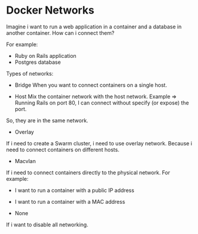 # Docker Networks

Imagine i want to run a web application in a container and a database in another container. How can i connect them?

For example:
- Ruby on Rails application
- Postgres database

Types of networks:

- Bridge
When you want to connect containers on a single host.

- Host
Mix the container network with the host network.
Example => Running Rails on port 80, I can connect without specify (or expose) the port.

So, they are in the same network.

- Overlay

If i need to create a Swarm cluster, i need to use overlay network.
Because i need to connect containers on different hosts.

- Macvlan

If i need to connect containers directly to the physical network.
For example:
- I want to run a container with a public IP address
- I want to run a container with a MAC address

- None

If i want to disable all networking.
